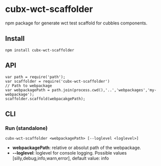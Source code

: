 # cubx-wct-scaffolder


npm package for generate wct test scaffold for cubbles components.

## Install

    npm install cubx-wct-scaffolder

## API
    var path = require('path');
    var scaffolder = require('cubx-wct-scaffolder')
    // Path to webpackage
    var webpackagePath = path.join(process.cwd(),'..','webpackages','my-webpackage');
    scaffolder.scaffold(webpacakgePath);


## CLI

### Run (standalone)
    cubx-wct-scaffolder <webpackagePath> [--loglevel <loglevel>]

* __webpackagePath__: relative or absolut path of the webpackage.
* __--loglevel__: loglevel for console logging. Possible values [silly,debug,info,warn,error], default value: info


[npm-image]: https://img.shields.io/npm/v/cubx-wct-scaffolder.svg?style=flat
[npm-url]: https://npmjs.org/package/cubx-wct-scaffolder
